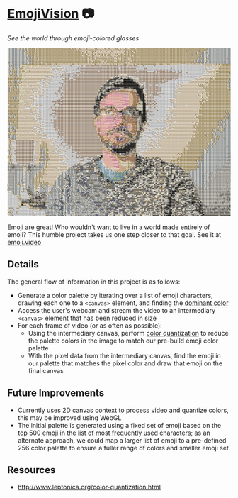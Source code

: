 # [EmojiVision](https://emoji.video) 📷

*See the world through emoji-colored glasses*

![screenshot](screenshots/emojivision.png?raw=true)

Emoji are great! Who wouldn't want to live in a world made entirely of emoji? This humble project takes us one step closer to that goal. See it at [emoji.video](https://emoji.video)

## Details

The general flow of information in this project is as follows: 

- Generate a color palette by iterating over a list of emoji characters, drawing each one to a `<canvas>` element, and finding the [dominant color](https://github.com/olivierlesnicki/quantize)
- Access the user's webcam and stream the video to an intermediary `<canvas>` element that has been reduced in size
- For each frame of video (or as often as possible):
  - Using the intermediary canvas, perform [color quantization](https://github.com/leeoniya/RgbQuant.js/) to reduce the palette colors in the image to match our pre-build emoji color palette
  - With the pixel data from the intermediary canvas, find the emoji in our palette that matches the pixel color and draw that emoji on the final canvas

## Future Improvements
- Currently uses 2D canvas context to process video and quantize colors, this may be improved using WebGL
- The initial palette is generated using a fixed set of emoji based on the top 500 emoji in the [list of most frequently used characters](https://home.unicode.org/emoji/emoji-frequency/); as an alternate approach, we could map a larger list of emoji to a pre-defined 256 color palette to ensure a fuller range of colors and smaller emoji set

## Resources
- http://www.leptonica.org/color-quantization.html
